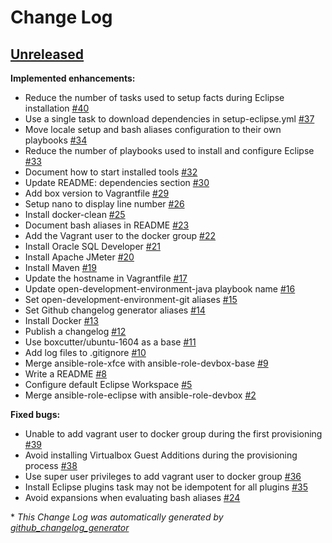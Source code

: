 # Change Log

## [Unreleased](https://github.com/ferrarimarco/open-development-environment-devbox/tree/HEAD)

**Implemented enhancements:**

- Reduce the number of tasks used to setup facts during Eclipse installation [\#40](https://github.com/ferrarimarco/open-development-environment-devbox/issues/40)
- Use a single task to download dependencies in setup-eclipse.yml [\#37](https://github.com/ferrarimarco/open-development-environment-devbox/issues/37)
- Move locale setup and bash aliases configuration to their own playbooks [\#34](https://github.com/ferrarimarco/open-development-environment-devbox/issues/34)
- Reduce the number of playbooks used to install and configure Eclipse [\#33](https://github.com/ferrarimarco/open-development-environment-devbox/issues/33)
- Document how to start installed tools [\#32](https://github.com/ferrarimarco/open-development-environment-devbox/issues/32)
- Update README: dependencies section [\#30](https://github.com/ferrarimarco/open-development-environment-devbox/issues/30)
- Add box version to Vagrantfile [\#29](https://github.com/ferrarimarco/open-development-environment-devbox/issues/29)
- Setup nano to display line number [\#26](https://github.com/ferrarimarco/open-development-environment-devbox/issues/26)
- Install docker-clean [\#25](https://github.com/ferrarimarco/open-development-environment-devbox/issues/25)
- Document bash aliases in README [\#23](https://github.com/ferrarimarco/open-development-environment-devbox/issues/23)
- Add the Vagrant user to the docker group [\#22](https://github.com/ferrarimarco/open-development-environment-devbox/issues/22)
- Install Oracle SQL Developer [\#21](https://github.com/ferrarimarco/open-development-environment-devbox/issues/21)
- Install Apache JMeter [\#20](https://github.com/ferrarimarco/open-development-environment-devbox/issues/20)
- Install Maven [\#19](https://github.com/ferrarimarco/open-development-environment-devbox/issues/19)
- Update the hostname in Vagrantfile [\#17](https://github.com/ferrarimarco/open-development-environment-devbox/issues/17)
- Update open-development-environment-java playbook name [\#16](https://github.com/ferrarimarco/open-development-environment-devbox/issues/16)
- Set open-development-environment-git aliases [\#15](https://github.com/ferrarimarco/open-development-environment-devbox/issues/15)
- Set Github changelog generator aliases [\#14](https://github.com/ferrarimarco/open-development-environment-devbox/issues/14)
- Install Docker [\#13](https://github.com/ferrarimarco/open-development-environment-devbox/issues/13)
- Publish a changelog [\#12](https://github.com/ferrarimarco/open-development-environment-devbox/issues/12)
- Use boxcutter/ubuntu-1604 as a base [\#11](https://github.com/ferrarimarco/open-development-environment-devbox/issues/11)
- Add log files to .gitignore [\#10](https://github.com/ferrarimarco/open-development-environment-devbox/issues/10)
- Merge ansible-role-xfce with ansible-role-devbox-base [\#9](https://github.com/ferrarimarco/open-development-environment-devbox/issues/9)
- Write a README [\#8](https://github.com/ferrarimarco/open-development-environment-devbox/issues/8)
- Configure default Eclipse Workspace [\#5](https://github.com/ferrarimarco/open-development-environment-devbox/issues/5)
- Merge ansible-role-eclipse with ansible-role-devbox [\#2](https://github.com/ferrarimarco/open-development-environment-devbox/issues/2)

**Fixed bugs:**

- Unable to add vagrant user to docker group during the first provisioning [\#39](https://github.com/ferrarimarco/open-development-environment-devbox/issues/39)
- Avoid installing Virtualbox Guest Additions during the provisioning process [\#38](https://github.com/ferrarimarco/open-development-environment-devbox/issues/38)
- Use super user privileges to add vagrant user to docker group [\#36](https://github.com/ferrarimarco/open-development-environment-devbox/issues/36)
- Install Eclipse plugins task may not be idempotent for all plugins [\#35](https://github.com/ferrarimarco/open-development-environment-devbox/issues/35)
- Avoid expansions when evaluating bash aliases [\#24](https://github.com/ferrarimarco/open-development-environment-devbox/issues/24)



\* *This Change Log was automatically generated by [github_changelog_generator](https://github.com/skywinder/Github-Changelog-Generator)*